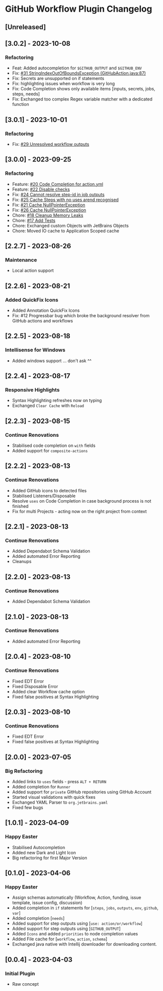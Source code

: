 <!-- Keep a Changelog guide -> https://keepachangelog.com -->

# GitHub Workflow Plugin Changelog

## [Unreleased]

## [3.0.2] - 2023-10-08

### Refactoring

- Feat: Added autocompletion for `$GITHUB_OUTPUT` and `$GITHUB_ENV`
- Fix: [#31 StringIndexOutOfBoundsException (GitHubAction.java:87)](https://github.com/YunaBraska/github-workflow-plugin/issues/31)
- Fix: Secrets are unsupported on if statements 
- Fix: highlighting issues when workflow is very long 
- Fix: Code Completion shows only available items [inputs, secrets, jobs, steps, needs]
- Fix: Exchanged too complex Regex variable matcher with a dedicated function

## [3.0.1] - 2023-10-01

### Refactoring

- Fix: [#29 Unresolved workflow outputs](https://github.com/YunaBraska/github-workflow-plugin/issues/29)

## [3.0.0] - 2023-09-25

### Refactoring

- Feature: [#20 Code Completion for action.yml](https://github.com/YunaBraska/github-workflow-plugin/issues/20)
- Feature: [#22 Disable checks](https://github.com/YunaBraska/github-workflow-plugin/issues/22)
- Fix: [#24 Cannot resolve step-id in job outputs](https://github.com/YunaBraska/github-workflow-plugin/issues/24)
- Fix: [#25 Cache Steps with no uses arend recognised](https://github.com/YunaBraska/github-workflow-plugin/issues/25)
- Fix: [#21 Cache NullPointerException](https://github.com/YunaBraska/github-workflow-plugin/issues/21)
- Fix: [#26 Cache NullPointerException](https://github.com/YunaBraska/github-workflow-plugin/issues/26)
- Chore: [#18 Cleanup Memory Leaks](https://github.com/YunaBraska/github-workflow-plugin/issues/18)
- Chore: [#17 Add Tests](https://github.com/YunaBraska/github-workflow-plugin/issues/17)
- Chore: Exchanged custom Objects with JetBrains Objects
- Chore: Moved IO cache to Application Scoped cache

## [2.2.7] - 2023-08-26

### Maintenance

- Local action support

## [2.2.6] - 2023-08-21

### Added QuickFix Icons

- Added Annotation QuickFix Icons
- Fix: #12 Progressbar bug which broke the background resolver from GitHub actions and workflows

## [2.2.5] - 2023-08-18

### Intellisense for Windows

- Added windows support ... don't ask ^^

## [2.2.4] - 2023-08-17

### Responsive Highlights

- Syntax Highlighting refreshes now on typing
- Exchanged `Clear Cache` with `Reload`

## [2.2.3] - 2023-08-15

### Continue Renovations

- Stabilised code completion on `with` fields
- Added support for `composite-actions`

## [2.2.2] - 2023-08-13

### Continue Renovations

- Added GitHub icons to detected files
- Stabilised Listeners/Disposable
- Resolve `uses` on Code Completion in case background process is not finished
- Fix for multi Projects - acting now on the right project from context

## [2.2.1] - 2023-08-13

### Continue Renovations

- Added Dependabot Schema Validation
- Added automated Error Reporting
- Cleanups

## [2.2.0] - 2023-08-13

### Continue Renovations

- Added Dependabot Schema Validation

## [2.1.0] - 2023-08-13

### Continue Renovations

- Added automated Error Reporting

## [2.0.4] - 2023-08-10

### Continue Renovations

- Fixed EDT Error
- Fixed Disposable Error
- Added clear Workflow cache option
- Fixed false positives at Syntax Highlighting

## [2.0.3] - 2023-08-10

### Continue Renovations

- Fixed EDT Error
- Fixed false positives at Syntax Highlighting

## [2.0.0] - 2023-07-05

### Big Refactoring

- Added links to `uses` fields - press `ALT + RETURN`
- Added completion for `Runner`
- Added support for `private` GitHub repositories using GitHub Account
- Started visual validations with quick fixes
- Exchanged YAML Parser to `org.jetbrains.yaml`
- Fixed few bugs

## [1.0.1] - 2023-04-09

### Happy Easter

- Stabilised Autocompletion
- Added new Dark and Light Icon
- Big refactoring for first Major Version

## [0.1.0] - 2023-04-06

### Happy Easter

- Assign schemas automatically (Workflow, Action, funding, issue template, issue config, discussion)
- Added completion in `if` statements for [`steps`, `jobs`, `outputs`, `env`, `github`, `var`]
- Added completion  [`needs`]
- Added support for step outputs using  [`use: action/or/workflow`]
- Added support for step outputs using  [`GITHUB_OUTPUT`]
- Added `Icons` and added `priorities` to node completion values
- Added File cache for [`workflow`, `action`, `schema`]
- Exchanged java native with Intellij downloader for downloading content.

## [0.0.4] - 2023-04-03

### Initial Plugin

- Raw concept
